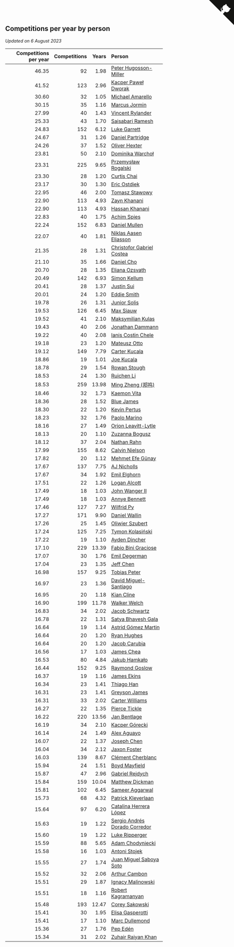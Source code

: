 ## Competitions per year by person

*Updated on  6 August 2023*

| Competitions per year | Competitions | Years | Person |
| ---: | ---: | ---: | :--- |
| 46.35 | 92 | 1.98 | [Peter Hugosson-Miller](https://www.worldcubeassociation.org/persons/2021HUGO01) |
| 41.52 | 123 | 2.96 | [Kacper Paweł Dworak](https://www.worldcubeassociation.org/persons/2020DWOR01) |
| 30.60 | 32 | 1.05 | [Michael Amarello](https://www.worldcubeassociation.org/persons/2022AMAR09) |
| 30.15 | 35 | 1.16 | [Marcus Jormin](https://www.worldcubeassociation.org/persons/2022JORM01) |
| 27.99 | 40 | 1.43 | [Vincent Rylander](https://www.worldcubeassociation.org/persons/2022RYLA01) |
| 25.33 | 43 | 1.70 | [Saisabari Ramesh](https://www.worldcubeassociation.org/persons/2021RAME01) |
| 24.83 | 152 | 6.12 | [Luke Garrett](https://www.worldcubeassociation.org/persons/2017GARR05) |
| 24.67 | 31 | 1.26 | [Daniel Partridge](https://www.worldcubeassociation.org/persons/2022PART02) |
| 24.26 | 37 | 1.52 | [Oliver Hexter](https://www.worldcubeassociation.org/persons/2022HEXT01) |
| 23.81 | 50 | 2.10 | [Dominika Warchoł](https://www.worldcubeassociation.org/persons/2021WARC01) |
| 23.31 | 225 | 9.65 | [Przemysław Rogalski](https://www.worldcubeassociation.org/persons/2013ROGA02) |
| 23.30 | 28 | 1.20 | [Curtis Chai](https://www.worldcubeassociation.org/persons/2022CHAI02) |
| 23.17 | 30 | 1.30 | [Eric Ostdiek](https://www.worldcubeassociation.org/persons/2022OSTD01) |
| 22.95 | 46 | 2.00 | [Tomasz Stawowy](https://www.worldcubeassociation.org/persons/2021STAW01) |
| 22.90 | 113 | 4.93 | [Zayn Khanani](https://www.worldcubeassociation.org/persons/2018KHAN28) |
| 22.90 | 113 | 4.93 | [Hassan Khanani](https://www.worldcubeassociation.org/persons/2018KHAN26) |
| 22.83 | 40 | 1.75 | [Achim Spies](https://www.worldcubeassociation.org/persons/2021SPIE01) |
| 22.24 | 152 | 6.83 | [Daniel Mullen](https://www.worldcubeassociation.org/persons/2016MULL04) |
| 22.07 | 40 | 1.81 | [Niklas Aasen Eliasson](https://www.worldcubeassociation.org/persons/2021ELIA01) |
| 21.35 | 28 | 1.31 | [Christofor Gabriel Costea](https://www.worldcubeassociation.org/persons/2022COST03) |
| 21.10 | 35 | 1.66 | [Daniel Cho](https://www.worldcubeassociation.org/persons/2021CHOD01) |
| 20.70 | 28 | 1.35 | [Eliana Ozsvath](https://www.worldcubeassociation.org/persons/2022OZSV01) |
| 20.49 | 142 | 6.93 | [Simon Kellum](https://www.worldcubeassociation.org/persons/2016KELL12) |
| 20.41 | 28 | 1.37 | [Justin Sui](https://www.worldcubeassociation.org/persons/2022SUIJ01) |
| 20.01 | 24 | 1.20 | [Eddie Smith](https://www.worldcubeassociation.org/persons/2022SMIT20) |
| 19.78 | 26 | 1.31 | [Junior Solis](https://www.worldcubeassociation.org/persons/2022SOLI03) |
| 19.53 | 126 | 6.45 | [Max Siauw](https://www.worldcubeassociation.org/persons/2017SIAU02) |
| 19.52 | 41 | 2.10 | [Maksymilian Kulas](https://www.worldcubeassociation.org/persons/2021KULA02) |
| 19.43 | 40 | 2.06 | [Jonathan Dammann](https://www.worldcubeassociation.org/persons/2021DAMM01) |
| 19.22 | 40 | 2.08 | [Ianis Costin Chele](https://www.worldcubeassociation.org/persons/2021CHEL01) |
| 19.18 | 23 | 1.20 | [Mateusz Otto](https://www.worldcubeassociation.org/persons/2022OTTO01) |
| 19.12 | 149 | 7.79 | [Carter Kucala](https://www.worldcubeassociation.org/persons/2015KUCA01) |
| 18.86 | 19 | 1.01 | [Joe Kucala](https://www.worldcubeassociation.org/persons/2022KUCA01) |
| 18.78 | 29 | 1.54 | [Rowan Stough](https://www.worldcubeassociation.org/persons/2022STOU01) |
| 18.53 | 24 | 1.30 | [Ruichen Li](https://www.worldcubeassociation.org/persons/2022LIRU02) |
| 18.53 | 259 | 13.98 | [Ming Zheng (郑鸣)](https://www.worldcubeassociation.org/persons/2009ZHEN11) |
| 18.46 | 32 | 1.73 | [Kaemon Vita](https://www.worldcubeassociation.org/persons/2021VITA01) |
| 18.36 | 28 | 1.52 | [Blue James](https://www.worldcubeassociation.org/persons/2022JAME01) |
| 18.30 | 22 | 1.20 | [Kevin Pertus](https://www.worldcubeassociation.org/persons/2022PERT01) |
| 18.23 | 32 | 1.76 | [Paolo Marino](https://www.worldcubeassociation.org/persons/2021MARI04) |
| 18.16 | 27 | 1.49 | [Orion Leavitt-Lytle](https://www.worldcubeassociation.org/persons/2022LEAV01) |
| 18.13 | 20 | 1.10 | [Zuzanna Bogusz](https://www.worldcubeassociation.org/persons/2022BOGU01) |
| 18.12 | 37 | 2.04 | [Nathan Rahn](https://www.worldcubeassociation.org/persons/2021RAHN01) |
| 17.99 | 155 | 8.62 | [Calvin Nielson](https://www.worldcubeassociation.org/persons/2014NIEL03) |
| 17.82 | 20 | 1.12 | [Mehmet Efe Günay](https://www.worldcubeassociation.org/persons/2022GUNA05) |
| 17.67 | 137 | 7.75 | [AJ Nicholls](https://www.worldcubeassociation.org/persons/2015NICH04) |
| 17.67 | 34 | 1.92 | [Emil Elghorn](https://www.worldcubeassociation.org/persons/2021ELGH01) |
| 17.51 | 22 | 1.26 | [Logan Alcott](https://www.worldcubeassociation.org/persons/2022ALCO02) |
| 17.49 | 18 | 1.03 | [John Wanger II](https://www.worldcubeassociation.org/persons/2022WANG39) |
| 17.49 | 18 | 1.03 | [Annye Bennett](https://www.worldcubeassociation.org/persons/2022BENN11) |
| 17.46 | 127 | 7.27 | [Wilfrid Py](https://www.worldcubeassociation.org/persons/2016PYWI01) |
| 17.27 | 171 | 9.90 | [Daniel Wallin](https://www.worldcubeassociation.org/persons/2013WALL03) |
| 17.26 | 25 | 1.45 | [Oliwier Szubert](https://www.worldcubeassociation.org/persons/2022SZUB01) |
| 17.24 | 125 | 7.25 | [Tymon Kolasiński](https://www.worldcubeassociation.org/persons/2016KOLA02) |
| 17.22 | 19 | 1.10 | [Ayden Dincher](https://www.worldcubeassociation.org/persons/2022DINC01) |
| 17.10 | 229 | 13.39 | [Fabio Bini Graciose](https://www.worldcubeassociation.org/persons/2010GRAC02) |
| 17.07 | 30 | 1.76 | [Emil Degerman](https://www.worldcubeassociation.org/persons/2021DEGE01) |
| 17.04 | 23 | 1.35 | [Jeff Chen](https://www.worldcubeassociation.org/persons/2022CHEN19) |
| 16.98 | 157 | 9.25 | [Tobias Peter](https://www.worldcubeassociation.org/persons/2014PETE03) |
| 16.97 | 23 | 1.36 | [David Miguel-Santiago](https://www.worldcubeassociation.org/persons/2022MIGU02) |
| 16.95 | 20 | 1.18 | [Kian Cline](https://www.worldcubeassociation.org/persons/2022CLIN01) |
| 16.90 | 199 | 11.78 | [Walker Welch](https://www.worldcubeassociation.org/persons/2011WELC01) |
| 16.83 | 34 | 2.02 | [Jacob Schwartz](https://www.worldcubeassociation.org/persons/2021SCHW01) |
| 16.78 | 22 | 1.31 | [Satya Bhavesh Gala](https://www.worldcubeassociation.org/persons/2022GALA03) |
| 16.64 | 19 | 1.14 | [Astrid Gómez Martin](https://www.worldcubeassociation.org/persons/2022MART26) |
| 16.64 | 20 | 1.20 | [Ryan Hughes](https://www.worldcubeassociation.org/persons/2022HUGH04) |
| 16.64 | 20 | 1.20 | [Jacob Carubia](https://www.worldcubeassociation.org/persons/2022CARU02) |
| 16.56 | 17 | 1.03 | [James Chea](https://www.worldcubeassociation.org/persons/2022CHEA05) |
| 16.53 | 80 | 4.84 | [Jakub Hamkało](https://www.worldcubeassociation.org/persons/2018HAMK01) |
| 16.44 | 152 | 9.25 | [Raymond Goslow](https://www.worldcubeassociation.org/persons/2014GOSL01) |
| 16.37 | 19 | 1.16 | [James Ekins](https://www.worldcubeassociation.org/persons/2022EKIN01) |
| 16.34 | 23 | 1.41 | [Thiago Han](https://www.worldcubeassociation.org/persons/2022HANT01) |
| 16.31 | 23 | 1.41 | [Greyson James](https://www.worldcubeassociation.org/persons/2022JAME02) |
| 16.31 | 33 | 2.02 | [Carter Williams](https://www.worldcubeassociation.org/persons/2021WILL06) |
| 16.27 | 22 | 1.35 | [Pierce Tickle](https://www.worldcubeassociation.org/persons/2022TICK01) |
| 16.22 | 220 | 13.56 | [Jan Bentlage](https://www.worldcubeassociation.org/persons/2010BENT01) |
| 16.19 | 34 | 2.10 | [Kacper Górecki](https://www.worldcubeassociation.org/persons/2021GORE01) |
| 16.14 | 24 | 1.49 | [Alex Aguayo](https://www.worldcubeassociation.org/persons/2022AGUA01) |
| 16.07 | 22 | 1.37 | [Joseph Chen](https://www.worldcubeassociation.org/persons/2022CHEN16) |
| 16.04 | 34 | 2.12 | [Jaxon Foster](https://www.worldcubeassociation.org/persons/2021FOST01) |
| 16.03 | 139 | 8.67 | [Clément Cherblanc](https://www.worldcubeassociation.org/persons/2014CHER05) |
| 15.94 | 24 | 1.51 | [Boyd Mayfield](https://www.worldcubeassociation.org/persons/2022MAYF01) |
| 15.87 | 47 | 2.96 | [Gabriel Rejdych](https://www.worldcubeassociation.org/persons/2020REJD01) |
| 15.84 | 159 | 10.04 | [Matthew Dickman](https://www.worldcubeassociation.org/persons/2013DICK01) |
| 15.81 | 102 | 6.45 | [Sameer Aggarwal](https://www.worldcubeassociation.org/persons/2017AGGA01) |
| 15.73 | 68 | 4.32 | [Patrick Kleverlaan](https://www.worldcubeassociation.org/persons/2019KLEV01) |
| 15.64 | 97 | 6.20 | [Catalina Herrera López](https://www.worldcubeassociation.org/persons/2017LOPE31) |
| 15.63 | 19 | 1.22 | [Sergio Andrés Dorado Corredor](https://www.worldcubeassociation.org/persons/2022CORR05) |
| 15.60 | 19 | 1.22 | [Luke Ripperger](https://www.worldcubeassociation.org/persons/2022RIPP01) |
| 15.59 | 88 | 5.65 | [Adam Chodyniecki](https://www.worldcubeassociation.org/persons/2017CHOD02) |
| 15.58 | 16 | 1.03 | [Antoni Stojek](https://www.worldcubeassociation.org/persons/2022STOJ03) |
| 15.55 | 27 | 1.74 | [Juan Miguel Saboya Soto](https://www.worldcubeassociation.org/persons/2021SOTO01) |
| 15.52 | 32 | 2.06 | [Arthur Cambon](https://www.worldcubeassociation.org/persons/2021CAMB01) |
| 15.51 | 29 | 1.87 | [Ignacy Malinowski](https://www.worldcubeassociation.org/persons/2021MALI02) |
| 15.51 | 18 | 1.16 | [Robert Kagramanyan](https://www.worldcubeassociation.org/persons/2022KAGR01) |
| 15.48 | 193 | 12.47 | [Corey Sakowski](https://www.worldcubeassociation.org/persons/2011SAKO01) |
| 15.41 | 30 | 1.95 | [Elisa Gasperotti](https://www.worldcubeassociation.org/persons/2021GASP01) |
| 15.41 | 17 | 1.10 | [Marc Dullemond](https://www.worldcubeassociation.org/persons/2022DULL01) |
| 15.36 | 27 | 1.76 | [Pep Edén](https://www.worldcubeassociation.org/persons/2021EDEN01) |
| 15.34 | 31 | 2.02 | [Zuhair Raiyan Khan](https://www.worldcubeassociation.org/persons/2021KHAN05) |


<a href="https://github.com/jonatanklosko/wca_statistics" class="github-corner" aria-label="View source on Github"><svg width="80" height="80" viewBox="0 0 250 250" style="fill:#151513; color:#fff; position: absolute; top: 0; border: 0; right: 0;" aria-hidden="true"><path d="M0,0 L115,115 L130,115 L142,142 L250,250 L250,0 Z"></path><path d="M128.3,109.0 C113.8,99.7 119.0,89.6 119.0,89.6 C122.0,82.7 120.5,78.6 120.5,78.6 C119.2,72.0 123.4,76.3 123.4,76.3 C127.3,80.9 125.5,87.3 125.5,87.3 C122.9,97.6 130.6,101.9 134.4,103.2" fill="currentColor" style="transform-origin: 130px 106px;" class="octo-arm"></path><path d="M115.0,115.0 C114.9,115.1 118.7,116.5 119.8,115.4 L133.7,101.6 C136.9,99.2 139.9,98.4 142.2,98.6 C133.8,88.0 127.5,74.4 143.8,58.0 C148.5,53.4 154.0,51.2 159.7,51.0 C160.3,49.4 163.2,43.6 171.4,40.1 C171.4,40.1 176.1,42.5 178.8,56.2 C183.1,58.6 187.2,61.8 190.9,65.4 C194.5,69.0 197.7,73.2 200.1,77.6 C213.8,80.2 216.3,84.9 216.3,84.9 C212.7,93.1 206.9,96.0 205.4,96.6 C205.1,102.4 203.0,107.8 198.3,112.5 C181.9,128.9 168.3,122.5 157.7,114.1 C157.9,116.9 156.7,120.9 152.7,124.9 L141.0,136.5 C139.8,137.7 141.6,141.9 141.8,141.8 Z" fill="currentColor" class="octo-body"></path></svg></a><style>.github-corner:hover .octo-arm{animation:octocat-wave 560ms ease-in-out}@keyframes octocat-wave{0%,100%{transform:rotate(0)}20%,60%{transform:rotate(-25deg)}40%,80%{transform:rotate(10deg)}}@media (max-width:500px){.github-corner:hover .octo-arm{animation:none}.github-corner .octo-arm{animation:octocat-wave 560ms ease-in-out}}</style>
